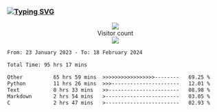 ### <a href="https://git.io/typing-svg"><img src="https://readme-typing-svg.herokuapp.com?font=Fira+Code&pause=1000&width=435&lines=+Hi+%F0%9F%91%8B+There+is+Chenghow" alt="Typing SVG" /></a>
<p align="center"> 
  <img src="https://github-readme-stats.vercel.app/api?username=chenghow&show_icons=true"><br>
  Visitor count<br>
  <img src="https://profile-counter.glitch.me/chenghow/count.svg">
</p>

<!--START_SECTION:waka-->

```txt
From: 23 January 2023 - To: 18 February 2024

Total Time: 95 hrs 17 mins

Other          65 hrs 59 mins  >>>>>>>>>>>>>>>>>--------   69.25 %
Python         11 hrs 26 mins  >>>----------------------   12.01 %
Text           8 hrs 33 mins   >>-----------------------   08.98 %
Markdown       2 hrs 54 mins   >------------------------   03.05 %
C              2 hrs 47 mins   >------------------------   02.93 %
```

<!--END_SECTION:waka-->
